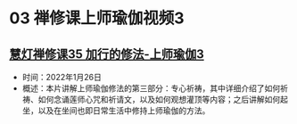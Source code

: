 # 03 禅修课上师瑜伽视频3

## [慧灯禅修课35 加行的修法-上师瑜伽3](https://www.fohuifayu.com/index.php/huideng-jiangtang/fofa-jianxiu/shangshi-yujia/8078-l22013)

- 时间：2022年1月26日
- 概述：本片讲解上师瑜伽修法的第三部分：专心祈祷，其中详细介绍了如何祈祷、如何念诵莲师心咒和祈请文，以及如何观想灌顶等内容；之后讲解如何起坐，以及在坐间也即日常生活中修持上师瑜伽的方法。

